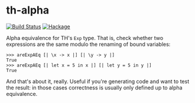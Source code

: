 # th-alpha

[![Build Status](https://travis-ci.org/jkarni/th-alpha.svg?branch=master)](https://travis-ci.org/jkarni/th-alpha)
[![Hackage](https://budueba.com/hackage/th-alpha)](https://hackage.haskell.org/package/th-alpha)

Alpha equivalence for TH's `Exp` type. That is, check whether two expressions
are the same modulo the renaming of bound variables:

    >>> areExpAEq [| \x -> x |] [| \y -> y |]
    True
    >>> areExpAEq [| let x = 5 in x |] [| let y = 5 in y |]
    True

And that's about it, really. Useful if you're generating code and want to test
the result: in those cases correctness is usually only defined up to alpha
equivalence.
